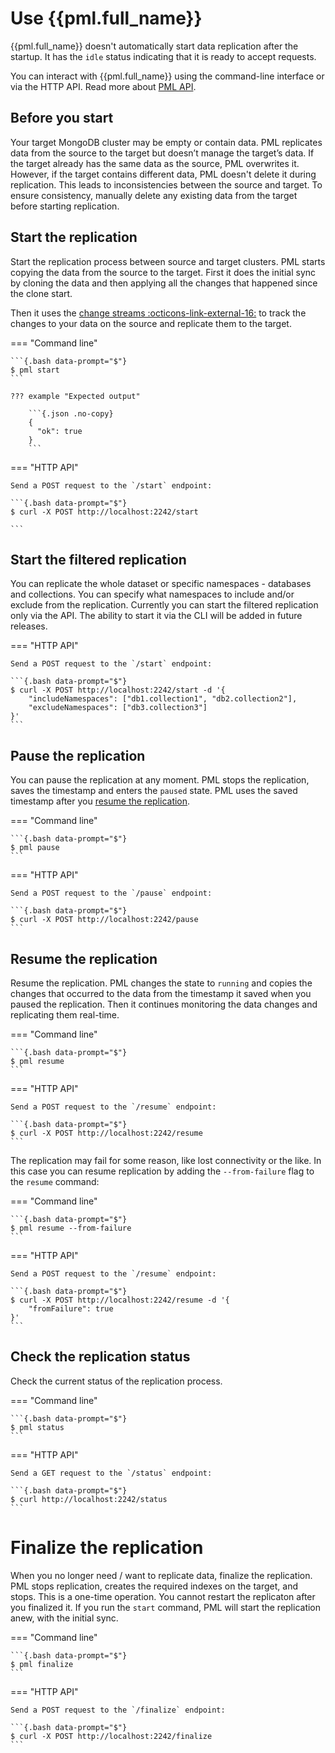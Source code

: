 # Use {{pml.full_name}}

{{pml.full_name}} doesn't automatically start data replication after the startup. It has the `idle` status indicating that it is ready to accept requests.

You can interact with {{pml.full_name}} using the command-line interface or via the HTTP API. Read more about [PML API](../api.md).

## Before you start

Your target MongoDB cluster may be empty or contain data. PML replicates data from the source to the target but doesn’t manage the target’s data. If the target already has the same data as the source, PML overwrites it. However, if the target contains different data, PML doesn't delete it during replication. This leads to inconsistencies between the source and target. To ensure consistency, manually delete any existing data from the target before starting replication.

## Start the replication

Start the replication process between source and target clusters. PML starts copying the data from the source to the target. First it does the initial sync by cloning the data and then applying all the changes that happened since the clone start. 

Then it uses the [change streams :octicons-link-external-16:](https://www.mongodb.com/docs/manual/changeStreams/) to track the changes to your data on the source and replicate them to the target.

=== "Command line"

    ```{.bash data-prompt="$"}
    $ pml start
    ```

    ??? example "Expected output"

        ```{.json .no-copy}
        {
          "ok": true
        }
        ```

=== "HTTP API"
    
    Send a POST request to the `/start` endpoint:

    ```{.bash data-prompt="$"}
    $ curl -X POST http://localhost:2242/start 

    ```

## Start the filtered replication

You can replicate the whole dataset or specific namespaces - databases and collections. You can specify what namespaces to include and/or exclude from the replication. Currently you can start the filtered replication only via the API. The ability to start it via the CLI will be added in future releases.

=== "HTTP API"
    
    Send a POST request to the `/start` endpoint:

    ```{.bash data-prompt="$"}
    $ curl -X POST http://localhost:2242/start -d '{
        "includeNamespaces": ["db1.collection1", "db2.collection2"],
        "excludeNamespaces": ["db3.collection3"]
    }'
    ```

## Pause the replication

You can pause the replication at any moment. PML stops the replication, saves the timestamp and enters the `paused` state. PML uses the saved timestamp after you [resume the replication](#resume-the-replication).

=== "Command line"

    ```{.bash data-prompt="$"}
    $ pml pause
    ```

=== "HTTP API"

    Send a POST request to the `/pause` endpoint:

    ```{.bash data-prompt="$"}
    $ curl -X POST http://localhost:2242/pause
    ```

## Resume the replication

Resume the replication. PML changes the state to `running` and copies the changes that occurred to the data from the timestamp it saved when you paused the replication. Then it continues monitoring the data changes and replicating them real-time. 

=== "Command line"

    ```{.bash data-prompt="$"}
    $ pml resume
    ```

=== "HTTP API"

    Send a POST request to the `/resume` endpoint:

    ```{.bash data-prompt="$"}
    $ curl -X POST http://localhost:2242/resume
    ```

The replication may fail for some reason, like lost connectivity or the like. In this case you can resume replication by adding the `--from-failure` flag to the `resume` command:

=== "Command line"

    ```{.bash data-prompt="$"}
    $ pml resume --from-failure
    ```

=== "HTTP API"

    Send a POST request to the `/resume` endpoint:

    ```{.bash data-prompt="$"}
    $ curl -X POST http://localhost:2242/resume -d '{
        "fromFailure": true
    }'
    ```


## Check the replication status

Check the current status of the replication process.

=== "Command line"

    ```{.bash data-prompt="$"}
    $ pml status
    ```

=== "HTTP API"

    Send a GET request to the `/status` endpoint:

    ```{.bash data-prompt="$"}
    $ curl http://localhost:2242/status
    ```

# Finalize the replication

When you no longer need / want to replicate data, finalize the replication. PML stops replication, creates the required indexes on the target, and stops. This is a one-time operation. You cannot restart the replicaton after you finalized it. If you run the `start` command, PML will start the replication anew, with the initial sync. 

=== "Command line"

    ```{.bash data-prompt="$"}
    $ pml finalize
    ```

=== "HTTP API"
    
    Send a POST request to the `/finalize` endpoint:

    ```{.bash data-prompt="$"}
    $ curl -X POST http://localhost:2242/finalize
    ```
